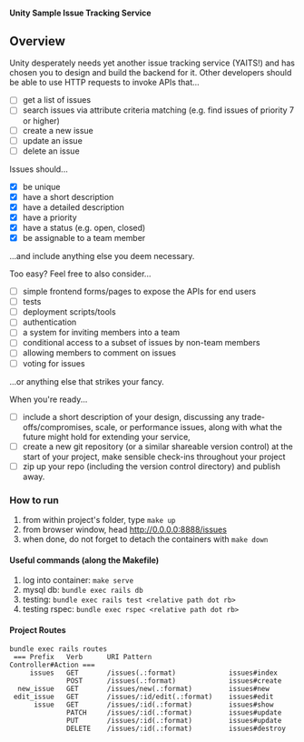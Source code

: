 #### Unity Sample Issue Tracking Service

## Overview
Unity desperately needs yet another issue tracking service (YAITS!) and has chosen you to design and
build the backend for it. Other developers should be able to use HTTP requests to invoke APIs that...

 - [ ] get a list of issues
 - [ ] search issues via attribute criteria matching (e.g. find issues of priority 7 or higher)
 - [ ] create a new issue
 - [ ] update an issue
 - [ ] delete an issue

Issues should...
 - [x] be unique
 - [x] have a short description
 - [x] have a detailed description
 - [x] have a priority
 - [x] have a status (e.g. open, closed)
 - [x] be assignable to a team member

...and include anything else you deem necessary.

Too easy? Feel free to also consider...
 -  [ ] simple frontend forms/pages to expose the APIs for end users
 -  [ ] tests
 -  [ ] deployment scripts/tools
 -  [ ] authentication
 -  [ ] a system for inviting members into a team
 -  [ ] conditional access to a subset of issues by non-team members
 -  [ ] allowing members to comment on issues
 -  [ ] voting for issues

...or anything else that strikes your fancy.

When you're ready...
 - [ ] include a short description of your design, discussing any trade-offs/compromises, scale, or
performance issues, along with what the future might hold for extending your service,
 - [ ] create a new git repository (or a similar shareable version control) at the start of your project,
make sensible check-ins throughout your project
 - [ ] zip up your repo (including the version control directory) and publish away.

### How to run 
1. from within project's folder, type `make up`
2. from browser window, head http://0.0.0.0:8888/issues
3. when done, do not forget to detach the containers with `make down` 

#### Useful commands (along the Makefile)
1. log into container: `make serve` 
2. mysql db: `bundle exec rails db`
3. testing: `bundle exec rails test <relative path dot rb>`
4. testing rspec: `bundle exec rspec <relative path dot rb>`

#### Project Routes
```
bundle exec rails routes
 === Prefix   Verb      URI Pattern                   Controller#Action ===
     issues   GET       /issues(.:format)             issues#index
              POST      /issues(.:format)             issues#create
  new_issue   GET       /issues/new(.:format)         issues#new
 edit_issue   GET       /issues/:id/edit(.:format)    issues#edit
      issue   GET       /issues/:id(.:format)         issues#show
              PATCH     /issues/:id(.:format)         issues#update
              PUT       /issues/:id(.:format)         issues#update
              DELETE    /issues/:id(.:format)         issues#destroy
```

